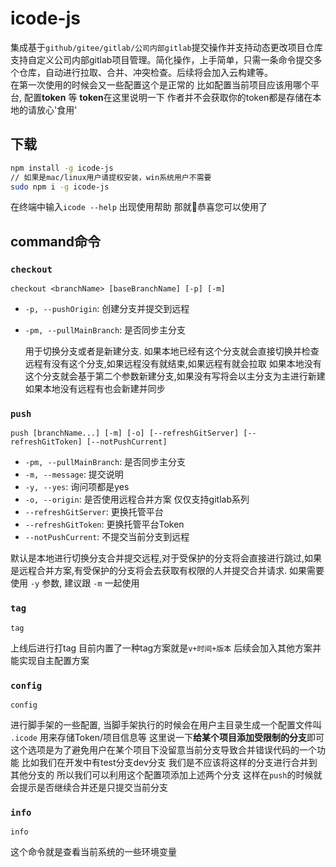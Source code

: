# icode-js

集成基于`github/gitee/gitlab/公司内部gitlab`提交操作并支持动态更改项目仓库 支持自定义公司内部gitlab项目管理。简化操作，上手简单，只需一条命令提交多个仓库，自动进行拉取、合并、冲突检查。后续将会加入云构建等。  
在第一次使用的时候会又一些配置这个是正常的 比如配置当前项目应该用哪个平台, 配置**token** 等
**token**在这里说明一下 作者并不会获取你的token都是存储在本地的请放心'食用'

## 下载

```sh
npm install -g icode-js
// 如果是mac/linux用户请提权安装，win系统用户不需要
sudo npm i -g icode-js
```

在终端中输入`icode --help` 出现使用帮助 那就🎉恭喜您可以使用了

## command命令

### `checkout`

`checkout <branchName> [baseBranchName] [-p] [-m]`

- `-p, --pushOrigin`: 创建分支并提交到远程
- `-pm, --pullMainBranch`: 是否同步主分支

   用于切换分支或者是新建分支.
   如果本地已经有这个分支就会直接切换并检查远程有没有这个分支,如果远程没有就结束,如果远程有就会拉取
   如果本地没有这个分支就会基于第二个参数新建分支,如果没有写将会以主分支为主进行新建
   如果本地没有远程有也会新建并同步

### `push`

`push [branchName...] [-m] [-o] [--refreshGitServer] [--refreshGitToken] [--notPushCurrent]`

- `-pm, --pullMainBranch`: 是否同步主分支
- `-m, --message`: 提交说明
- `-y, --yes`: 询问项都是yes
- `-o, --origin`: 是否使用远程合并方案 仅仅支持gitlab系列
- `--refreshGitServer`: 更换托管平台
- `--refreshGitToken`: 更换托管平台Token
- `--notPushCurrent`: 不提交当前分支到远程

默认是本地进行切换分支合并提交远程,对于受保护的分支将会直接进行跳过,如果是远程合并方案,有受保护的分支将会去获取有权限的人并提交合并请求.
如果需要使用 `-y` 参数, 建议跟 `-m` 一起使用

### `tag`

`tag`

上线后进行打tag 目前内置了一种tag方案就是`v+时间+版本` 后续会加入其他方案并能实现自主配置方案

### `config`

`config`

进行脚手架的一些配置, 当脚手架执行的时候会在用户主目录生成一个配置文件叫 `.icode` 用来存储Token/项目信息等
这里说一下**给某个项目添加受限制的分支**即可这个选项是为了避免用户在某个项目下没留意当前分支导致合并错误代码的一个功能
比如我们在开发中有test分支dev分支 我们是不应该将这样的分支进行合并到其他分支的 所以我们可以利用这个配置项添加上述两个分支
这样在`push`的时候就会提示是否继续合并还是只提交当前分支

### `info`

`info`

这个命令就是查看当前系统的一些环境变量
